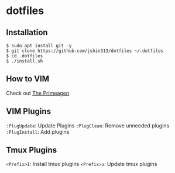 # dotfiles

## Installation
```console
$ sudo apt install git -y
$ git clone https://github.com/jshin313/dotfiles ~/.dotfiles
$ cd .dotfiles
$ ./install.sh
```

## How to VIM
Check out [The Primeagen](https://www.youtube.com/channel/UC8ENHE5xdFSwx71u3fDH5Xw)

## VIM Plugins
`:PlugUpdate`: Update Plugins
`:PlugClean`: Remove unneeded plugins
`:PlugInstall`: Add plugins

## Tmux Plugins
`<Prefix>I`: Install tmux plugins
`<Prefix>u`: Update tmux plugins
